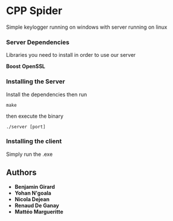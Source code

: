 # CPP Spider

Simple keylogger running on windows with server running on linux

### Server Dependencies

Libraries you need to install in order to use our server

**Boost**
**OpenSSL**

### Installing the Server

Install the dependencies then run

```
make
```

then execute the binary

```
./server [port]
```

### Installing the client

Simply run the .exe

## Authors

* **Benjamin Girard**
* **Yohan N'goala**
* **Nicola Dejean**
* **Renaud De Ganay**
* **Mattéo Margueritte**